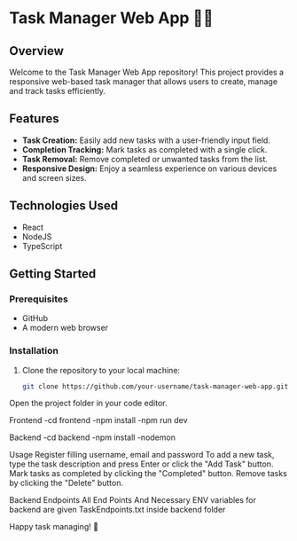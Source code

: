 # Task Manager Web App 📝✅

## Overview

Welcome to the Task Manager Web App repository! This project provides a responsive web-based task manager that allows users to create, manage and track tasks efficiently.


## Features

- **Task Creation:** Easily add new tasks with a user-friendly input field.
- **Completion Tracking:** Mark tasks as completed with a single click.
- **Task Removal:** Remove completed or unwanted tasks from the list.
- **Responsive Design:** Enjoy a seamless experience on various devices and screen sizes.

## Technologies Used

- React
- NodeJS
- TypeScript

## Getting Started

### Prerequisites

- GitHub
- A modern web browser

### Installation

1. Clone the repository to your local machine:

   ```bash
   git clone https://github.com/your-username/task-manager-web-app.git
Open the project folder in your code editor.

Frontend
-cd frontend
-npm install
-npm run dev

Backend
-cd backend 
-npm install
-nodemon

Usage
Register filling username, email and password
To add a new task, type the task description and press Enter or click the "Add Task" button.
Mark tasks as completed by clicking the "Completed" button.
Remove tasks by clicking the "Delete" button.

Backend Endpoints
All End Points And Necessary ENV variables for backend are given TaskEndpoints.txt inside backend folder

Happy task managing! 🚀
